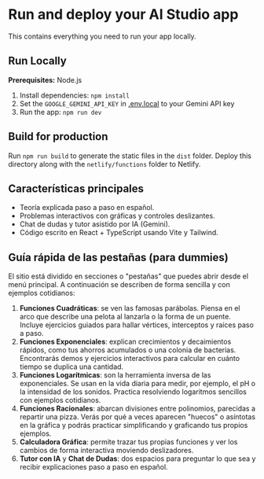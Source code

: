 # Run and deploy your AI Studio app

This contains everything you need to run your app locally.

## Run Locally

**Prerequisites:**  Node.js


1. Install dependencies:
   `npm install`
2. Set the `GOOGLE_GEMINI_API_KEY` in [.env.local](.env.local) to your Gemini API key
3. Run the app:
   `npm run dev`

## Build for production

Run `npm run build` to generate the static files in the `dist` folder. Deploy this directory along with the `netlify/functions` folder to Netlify.

## Características principales

- Teoría explicada paso a paso en español.
- Problemas interactivos con gráficas y controles deslizantes.
- Chat de dudas y tutor asistido por IA (Gemini).
- Código escrito en React + TypeScript usando Vite y Tailwind.

## Guía rápida de las pestañas (para dummies)

El sitio está dividido en secciones o "pestañas" que puedes abrir desde el
menú principal. A continuación se describen de forma sencilla y con ejemplos
cotidianos:

1. **Funciones Cuadráticas**: se ven las famosas parábolas. Piensa en el arco
   que describe una pelota al lanzarla o la forma de un puente. Incluye
   ejercicios guiados para hallar vértices, interceptos y raíces paso a paso.
2. **Funciones Exponenciales**: explican crecimientos y decaimientos rápidos,
   como tus ahorros acumulados o una colonia de bacterias. Encontrarás demos y
   ejercicios interactivos para calcular en cuánto tiempo se duplica una
   cantidad.
3. **Funciones Logarítmicas**: son la herramienta inversa de las
   exponenciales. Se usan en la vida diaria para medir, por ejemplo, el pH o la
   intensidad de los sonidos. Practica resolviendo logaritmos sencillos con
   ejemplos cotidianos.
4. **Funciones Racionales**: abarcan divisiones entre polinomios, parecidas a
   repartir una pizza. Verás por qué a veces aparecen "huecos" o asíntotas en
   la gráfica y podrás practicar simplificando y graficando tus propios
   ejemplos.
5. **Calculadora Gráfica**: permite trazar tus propias funciones y ver los
   cambios de forma interactiva moviendo deslizadores.
6. **Tutor con IA** y **Chat de Dudas**: dos espacios para preguntar lo que sea
   y recibir explicaciones paso a paso en español.
